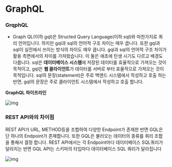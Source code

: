 # GraphQL



### GrqphQL

* Graph QL(이하 gql)은 Structed Query Language(이하 sql)와 마찬가지로 쿼리 언어입니다. 하지만 gql과 sql의 언어적 구조 차이는 매우 큽니다. 또한 gql과 sql이 실전에서 쓰이는 방식의 차이도 매우 큽니다. gql과 sql의 언어적 구조 차이가 활용 측면에서의 차이를 가져왔습니다. 이 둘은 애초에 탄생 시기도 다르고 배경도 다릅니다. sql은 **데이터베이스 시스템**에 저장된 데이터를 효율적으로 가져오는 것이 목적이고, gql은 **웹 클라이언트**가 데이터를 서버로 부터 효율적으로 가져오는 것이 목적입니다. sql의 문장(statement)은 주로 백앤드 시스템에서 작성하고 호출 하는 반면, gql의 문장은 주로 클라이언트 시스템에서 작성하고 호출 합니다.



**GraphQL 파이프라인**

![img](http://tech.kakao.com/files/graphql-pipeline.png)



### REST API와의 차이점

REST API가 URL, METHOD등을 조합하여 다양한 Endpoint가 존재한 반면 GQL은 단 하나의 Endpoint가 존재합니다. 또한 GQL은 불러오는 데이터의 종류를 쿼리 조합을 통해서 결정 합니다. REST API에서는 각 Endpoint마다 데이터베이스 SQL쿼리가 달라지는 반면 GQL API는 스키마의 타입마다 데이터베이스 SQL 쿼리가 달라집니다

![img](http://tech.kakao.com/files/graphql-mobile-api.png)